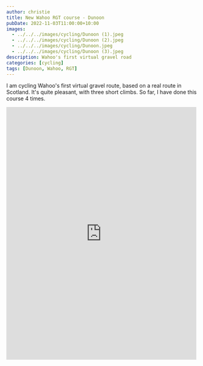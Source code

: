 ```yaml
---
author: christie
title: New Wahoo RGT course - Dunoon
pubDate: 2022-11-03T11:00:00+10:00
images:
  - ../../../images/cycling/Dunoon (1).jpeg
  - ../../../images/cycling/Dunoon (2).jpeg
  - ../../../images/cycling/Dunoon.jpeg
  - ../../../images/cycling/Dunoon (3).jpeg
description: Wahoo's first virtual gravel road
categories: [cycling]
tags: [Dunoon, Wahoo, RGT]
---
```


I am cycling Wahoo's first virtual gravel route, based on a real route in Scotland. It's quite pleasant, with three short climbs. So far, I have done this course 4 times.

<iframe src="https://www.facebook.com/plugins/post.php?href=https%3A%2F%2Fwww.facebook.com%2Fchris1.tham%2Fposts%2Fpfbid02jHD3Napvd7j47G46N6jdzGrkJwB6eVroMqLAnQYLAZwDHj2QH48LkuRnF6HXrTgMl&show_text=true&width=500" width="500" height="665" style="border:none;overflow:hidden" scrolling="no" frameborder="0" allowfullscreen="true" allow="autoplay; clipboard-write; encrypted-media; picture-in-picture; web-share"></iframe>
